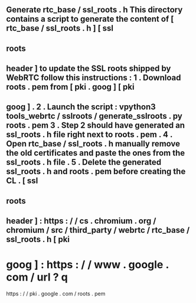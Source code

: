 #
Generate
rtc_base
/
ssl_roots
.
h
This
directory
contains
a
script
to
generate
the
content
of
[
rtc_base
/
ssl_roots
.
h
]
[
ssl
-
roots
-
header
]
to
update
the
SSL
roots
shipped
by
WebRTC
follow
this
instructions
:
1
.
Download
roots
.
pem
from
[
pki
.
goog
]
[
pki
-
goog
]
.
2
.
Launch
the
script
:
vpython3
tools_webrtc
/
sslroots
/
generate_sslroots
.
py
roots
.
pem
3
.
Step
2
should
have
generated
an
ssl_roots
.
h
file
right
next
to
roots
.
pem
.
4
.
Open
rtc_base
/
ssl_roots
.
h
manually
remove
the
old
certificates
and
paste
the
ones
from
the
ssl_roots
.
h
file
.
5
.
Delete
the
generated
ssl_roots
.
h
and
roots
.
pem
before
creating
the
CL
.
[
ssl
-
roots
-
header
]
:
https
:
/
/
cs
.
chromium
.
org
/
chromium
/
src
/
third_party
/
webrtc
/
rtc_base
/
ssl_roots
.
h
[
pki
-
goog
]
:
https
:
/
/
www
.
google
.
com
/
url
?
q
=
https
:
/
/
pki
.
google
.
com
/
roots
.
pem
